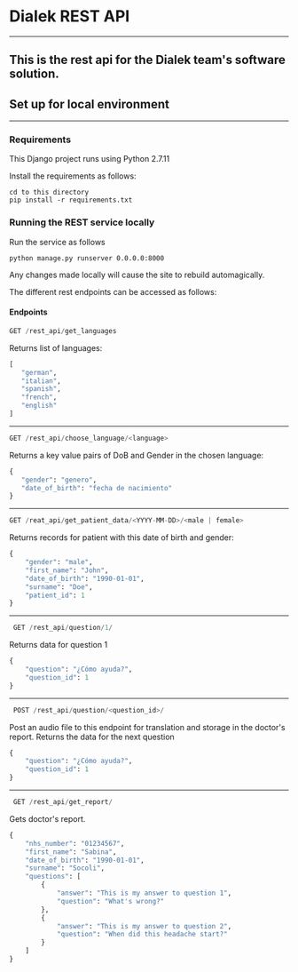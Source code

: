 # Dialek REST API
-----
This is the rest api for the Dialek team's software solution.
-----
## Set up for local environment
-----
### Requirements
This Django project runs using Python 2.7.11

Install the requirements as follows:
```shell
cd to this directory
pip install -r requirements.txt
```

### Running the REST service locally
Run the service as follows
```shell
python manage.py runserver 0.0.0.0:8000
```

Any changes made locally will cause the site to rebuild automagically.

The different rest endpoints can be accessed as follows:

#### Endpoints

 ```python
 GET /rest_api/get_languages
```
Returns list of languages:
 ```python
 [
    "german",
    "italian",
    "spanish",
    "french",
    "english"
]
```
-----
 ```python
 GET /rest_api/choose_language/<language>
```
Returns a key value pairs of DoB and Gender in the chosen language:
 ```python
 {
    "gender": "genero",
    "date_of_birth": "fecha de nacimiento"
}
```
-----
 ```python
 GET /reat_api/get_patient_data/<YYYY-MM-DD>/<male | female>
```

Returns records for patient with this date of birth and gender:
```python
{
    "gender": "male",
    "first_name": "John",
    "date_of_birth": "1990-01-01",
    "surname": "Doe",
    "patient_id": 1
}
```
-----
```python
 GET /rest_api/question/1/
```

Returns data for question 1
```python
{
    "question": "¿Cómo ayuda?",
    "question_id": 1
}
```
-----
```python
 POST /rest_api/question/<question_id>/
```
Post an audio file to this endpoint for translation and storage in the doctor's report.
Returns the data for the next question
```python
{
    "question": "¿Cómo ayuda?",
    "question_id": 1
}
```
-----
```python
 GET /rest_api/get_report/
```
Gets doctor's report.
```python
{
    "nhs_number": "01234567",
    "first_name": "Sabina",
    "date_of_birth": "1990-01-01",
    "surname": "Socoli",
    "questions": [
        {
            "answer": "This is my answer to question 1",
            "question": "What's wrong?"
        },
        {
            "answer": "This is my answer to question 2",
            "question": "When did this headache start?"
        }
    ]
}
```

